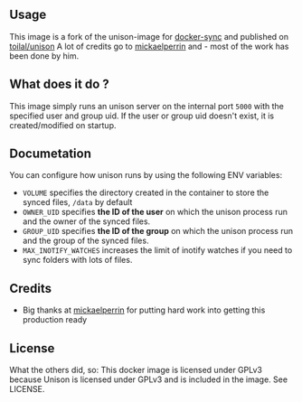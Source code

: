 ## Usage

This image is a fork of the unison-image for [docker-sync](https://github.com/EugenMayer/docker-sync) and published on [toilal/unison](https://hub.docker.com/r/eugenmayer/unison/)
A lot of credits go to [mickaelperrin](https://github.com/mickaelperrin) and  - most of the work has been done by him.

## What does it do ?

This image simply runs an unison server on the internal port `5000` with the specified user and group uid. If the user 
or group uid doesn't exist, it is created/modified on startup.

## Documetation

You can configure how unison runs by using the following ENV variables:
 
 - `VOLUME` specifies the directory created in the container to store the synced files, `/data` by default
 - `OWNER_UID` specifies **the ID of the user** on which the unison process run and the owner of the synced files.
 - `GROUP_UID` specifies **the ID of the group** on which the unison process run and the group of the synced files.
 - `MAX_INOTIFY_WATCHES` increases the limit of inotify watches if you need to sync folders with lots of files. 

## Credits
- Big thanks at [mickaelperrin](https://github.com/mickaelperrin) for putting hard work into getting this production ready

## License
What the others did, so:
This docker image is licensed under GPLv3 because Unison is licensed under GPLv3 and is included in the image. See LICENSE.
